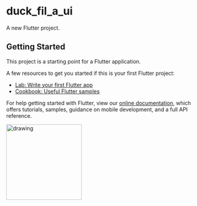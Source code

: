# duck_fil_a_ui

A new Flutter project.

## Getting Started

This project is a starting point for a Flutter application.

A few resources to get you started if this is your first Flutter project:

- [Lab: Write your first Flutter app](https://flutter.dev/docs/get-started/codelab)
- [Cookbook: Useful Flutter samples](https://flutter.dev/docs/cookbook)

For help getting started with Flutter, view our
[online documentation](https://flutter.dev/docs), which offers tutorials,
samples, guidance on mobile development, and a full API reference.



<img src="https://github.com/MarTevoL/duck_fil_a_ui/blob/master/assets/images/Simulator%20Screen%20Shot%20-%20iPhone%2011%20-%202020-05-06%20at%2016.01.37.png" alt="drawing" width="200"/>
